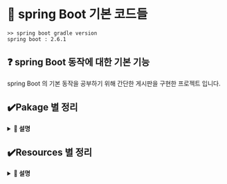 # 📃 spring Boot 기본 코드들
```
>> spring boot gradle version
spring boot : 2.6.1
```
## ❓ spring Boot 동작에 대한 기본 기능
spring Boot 의 기본 동작을 공부하기 위해 간단한 게시판을 구현한 프로젝트 입니다.

## ✔️Pakage 별 정리
<details close>
<summary markdown="span"><b> 📌 설명</b></summary>
<div markdown="1">
  
### 1. utils
- 기본 기능을 제공하는 부속 기능 및 유틸 모음

### 2. configuration
- Spring Security 설정이 있는 pkg

### 3. controller
- 로그인, 게시판 등 요청을 전담하는 컨트롤러 모음

### 4. mapper
- Mybatis 매핑 xml에 기재된 sql를 호출하기 위한 인터페이스 모음

### 5. service
- 로그인, 게시판 등 비즈니스 로직 수행 서비스 모음

### 6. vo
- 로그인, 게시판 정보등이 있는 vo 모음

</div>
</details>

## ✔️Resources 별 정리
<details close>
<summary markdown="span"><b> 📌 설명</b></summary>
<div markdown="1">
  
### 1. query
- mapper 에서 사용할 sql 모음

### 2. static
- content 파일 모음 (css, js)

### 3. templates
- thymeleaf 파일 모음
  
</div>
</details>
